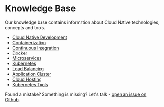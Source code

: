 # Knowledge Base

Our knowledge base contains information about Cloud Native technologies, concepts and tools.

-   [Cloud Native Development](/knowledge-base/cloud-native-development.html)
-   [Containerization](/knowledge-base/containerization.html)
-   [Continuous Integration](/knowledge-base/continuous-integration.html)
-   [Docker](/knowledge-base/docker.html)
-   [Microservices](/knowledge-base/microservices.html)
-   [Kubernetes](/knowledge-base/kubernetes.html)
-   [Load Balancing](/knowledge-base/kubernetes.html)
-   [Application Cluster](/knowledge-base/application-cluster.html)
-   [Cloud Hosting](/knowledge-base/application-cluster.html)
-   [Kubernetes Tools](/knowledge-base/kubernetes-tools.html)

Found a mistake? Something is missing? Let's talk - [open an issue on Github](https://github.com/unikubehq/docs/issues).
